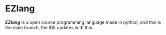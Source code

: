 # EZlang
***EZlang*** is a open source programming language made in python, and this is the main branch, the IDE updates with this.